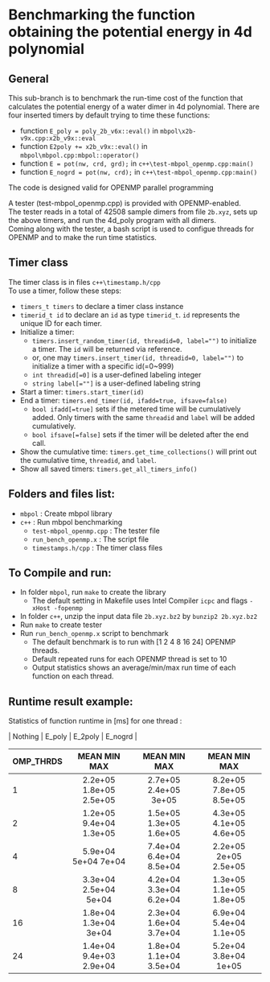 # Benchmarking the function obtaining the potential energy in 4d polynomial 

## General
This sub-branch is to benchmark the run-time cost of the function that calculates the potential energy of a water dimer in 4d polynomial.
There are four inserted timers by default trying to time these functions: 
   - function `E_poly = poly_2b_v6x::eval()` in `mbpol\x2b-v9x.cpp:x2b_v9x::eval`
   - function `E2poly += x2b_v9x::eval()` in `mbpol\mbpol.cpp:mbpol::operator()`
   - function `E = pot(nw, crd, grd);` in `c++\test-mbpol_openmp.cpp:main()`
   - function `E_nogrd = pot(nw, crd);` in `c++\test-mbpol_openmp.cpp:main()`  
     
The code is designed valid for OPENMP parallel programming

A tester (test-mbpol_openmp.cpp) is provided with OPENMP-enabled.  
The tester reads in a total of 42508 sample dimers from file `2b.xyz`, sets up the above timers, and run the 4d_poly program with all dimers.   
Coming along with the tester, a bash script is used to configue threads for OPENMP and to make the run time statistics.


## Timer class
The timer class is in files `c++\timestamp.h/cpp`  
To use a timer, follow these steps:  
   - `timers_t timers` to declare a timer class instance
   - `timerid_t id` to declare an `id` as type `timerid_t`. `id` represents the unique ID for each timer.
   - Initialize a timer:
      - `timers.insert_random_timer(id, threadid=0, label="")` to initialize a timer. The `id` will be returned via reference. 
      - or, one may `timers.insert_timer(id, threadid=0, label="")` to initialize a timer with a specific id(=0~999)
      - `int threadid[=0]` is a user-defined labeling integer
      - `string label[=""]` is a user-defined labeling string 
   - Start a timer: `timers.start_timer(id)`
   - End a timer: `timers.end_timer(id, ifadd=true, ifsave=false)`
      - `bool ifadd[=true]` sets if the metered time will be cumulatively added. Only timers with the same `threadid` and `label` will be added cumulatively.
      - `bool ifsave[=false]` sets if the timer will be deleted after the end call.
   - Show the cumulative time: `timers.get_time_collections()` will print out the cumulative time, `threadid`, and `label`.
   - Show all saved timers: `timers.get_all_timers_info()` 


## Folders and files list:
- `mbpol`                           : Create mbpol library
- `c++`                             : Run mbpol benchmarking
   - `test-mbpol_openmp.cpp`        : The tester file
   - `run_bench_openmp.x`           : The script file 
   - `timestamps.h/cpp`             : The timer class files
   
## To Compile and run:
   - In folder `mbpol`, run `make` to create the library
        - The default setting in Makefile uses Intel Compiler `icpc` and flags `-xHost -fopenmp`
   - In folder `c++`, unzip the input data file `2b.xyz.bz2` by `bunzip2 2b.xyz.bz2`
   - Run `make` to create tester
   - Run `run_bench_openmp.x` script to benchmark
        - The default benchmark is to run with [1 2 4 8 16 24] OPENMP threads.
        - Default repeated runs for each OPENMP thread is set to 10
        - Output statistics shows an average/min/max run time of each function on each thread.

## Runtime result example: 
 Statistics of function runtime in [ms] for one thread :  

| Nothing | E_poly          |            E_2poly          |             E_nogrd         |  






| OMP_THRDS |    MEAN       MIN       MAX |    MEAN       MIN       MAX |    MEAN       MIN       MAX |  
| --------- | :-------------------------: | :-------------------------: | :-------------------------: |   
|     1     | 2.2e+05   1.8e+05   2.5e+05 | 2.7e+05   2.4e+05     3e+05 | 8.2e+05   7.8e+05   8.5e+05 |  
|     2     | 1.2e+05   9.4e+04   1.3e+05 | 1.5e+05   1.3e+05   1.6e+05 | 4.3e+05   4.1e+05   4.6e+05 |  
|     4     | 5.9e+04     5e+04     7e+04 | 7.4e+04   6.4e+04   8.5e+04 | 2.2e+05     2e+05   2.5e+05 |  
|     8     | 3.3e+04   2.5e+04     5e+04 | 4.2e+04   3.3e+04   6.2e+04 | 1.3e+05   1.1e+05   1.8e+05 |  
|    16     | 1.8e+04   1.3e+04     3e+04 | 2.3e+04   1.6e+04   3.7e+04 | 6.9e+04   5.4e+04   1.1e+05 |  
|    24     | 1.4e+04   9.4e+03   2.9e+04 | 1.8e+04   1.1e+04   3.5e+04 | 5.2e+04   3.8e+04     1e+05 |  

